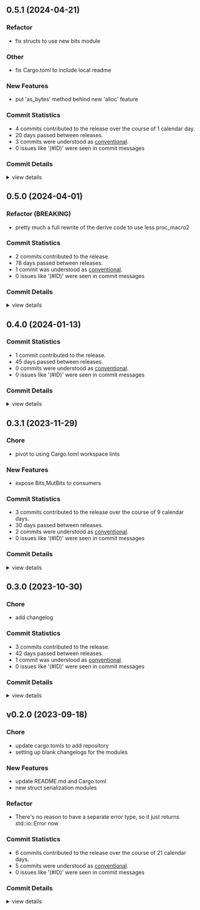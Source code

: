


## 0.5.1 (2024-04-21)

<csr-id-206ec2a2390f69081af79ca6bf069db1c13a647e/>

### Refactor

 - <csr-id-206ec2a2390f69081af79ca6bf069db1c13a647e/> fix structs to use new bits module

### Other

 - <csr-id-b15112657cf1ac9f77f12b2a4ffd70a777331910/> fix Cargo.toml to include local readme

### New Features

 - <csr-id-69e1a20649e8f78cebe54ae516c47697224eee41/> put 'as_bytes' method behind new 'alloc' feature

### Commit Statistics

<csr-read-only-do-not-edit/>

 - 4 commits contributed to the release over the course of 1 calendar day.
 - 20 days passed between releases.
 - 3 commits were understood as [conventional](https://www.conventionalcommits.org).
 - 0 issues like '(#ID)' were seen in commit messages

### Commit Details

<csr-read-only-do-not-edit/>

<details><summary>view details</summary>

 * **Uncategorized**
    - Fix Cargo.toml to include local readme ([`b151126`](https://github.com/spmadden/irox/commit/b15112657cf1ac9f77f12b2a4ffd70a777331910))
    - Put 'as_bytes' method behind new 'alloc' feature ([`69e1a20`](https://github.com/spmadden/irox/commit/69e1a20649e8f78cebe54ae516c47697224eee41))
    - Release irox-structs v0.5.1 ([`15bf0fd`](https://github.com/spmadden/irox/commit/15bf0fd3b6dd16c4433782983c76fb76d9bbb619))
    - Fix structs to use new bits module ([`206ec2a`](https://github.com/spmadden/irox/commit/206ec2a2390f69081af79ca6bf069db1c13a647e))
</details>

## 0.5.0 (2024-04-01)

<csr-id-9427c1392d00725f7ee3cc73ffb23e25a9dd72a1/>

### Refactor (BREAKING)

 - <csr-id-9427c1392d00725f7ee3cc73ffb23e25a9dd72a1/> pretty much a full rewrite of the derive code to use less proc_macro2

### Commit Statistics

<csr-read-only-do-not-edit/>

 - 2 commits contributed to the release.
 - 78 days passed between releases.
 - 1 commit was understood as [conventional](https://www.conventionalcommits.org).
 - 0 issues like '(#ID)' were seen in commit messages

### Commit Details

<csr-read-only-do-not-edit/>

<details><summary>view details</summary>

 * **Uncategorized**
    - Release irox-structs v0.5.0 ([`0b03542`](https://github.com/spmadden/irox/commit/0b035422991c38db37653dc9f8e27b3b12743d6b))
    - Pretty much a full rewrite of the derive code to use less proc_macro2 ([`9427c13`](https://github.com/spmadden/irox/commit/9427c1392d00725f7ee3cc73ffb23e25a9dd72a1))
</details>

## 0.4.0 (2024-01-13)

### Commit Statistics

<csr-read-only-do-not-edit/>

 - 1 commit contributed to the release.
 - 45 days passed between releases.
 - 0 commits were understood as [conventional](https://www.conventionalcommits.org).
 - 0 issues like '(#ID)' were seen in commit messages

### Commit Details

<csr-read-only-do-not-edit/>

<details><summary>view details</summary>

 * **Uncategorized**
    - Release irox-tools v0.5.0, safety bump 17 crates ([`a46e9e2`](https://github.com/spmadden/irox/commit/a46e9e2da699f6ccd3a85b660014f0e15e59c0d0))
</details>

## 0.3.1 (2023-11-29)

<csr-id-88ebfb5deea5508ca54f4aaab62f6fd5a36f531c/>

### Chore

 - <csr-id-88ebfb5deea5508ca54f4aaab62f6fd5a36f531c/> pivot to using Cargo.toml workspace lints

### New Features

 - <csr-id-097319c31680f79ab5c5ef3850822764adf3d4ae/> expose Bits,MutBits to consumers

### Commit Statistics

<csr-read-only-do-not-edit/>

 - 3 commits contributed to the release over the course of 9 calendar days.
 - 30 days passed between releases.
 - 2 commits were understood as [conventional](https://www.conventionalcommits.org).
 - 0 issues like '(#ID)' were seen in commit messages

### Commit Details

<csr-read-only-do-not-edit/>

<details><summary>view details</summary>

 * **Uncategorized**
    - Release irox-structs v0.3.1 ([`934c196`](https://github.com/spmadden/irox/commit/934c196d87c63b830d1311d57b9606390acb5b1f))
    - Pivot to using Cargo.toml workspace lints ([`88ebfb5`](https://github.com/spmadden/irox/commit/88ebfb5deea5508ca54f4aaab62f6fd5a36f531c))
    - Expose Bits,MutBits to consumers ([`097319c`](https://github.com/spmadden/irox/commit/097319c31680f79ab5c5ef3850822764adf3d4ae))
</details>

## 0.3.0 (2023-10-30)

<csr-id-9c88391ce24d34786e9526378b4f3830f44da1fa/>

### Chore

 - <csr-id-9c88391ce24d34786e9526378b4f3830f44da1fa/> add changelog

### Commit Statistics

<csr-read-only-do-not-edit/>

 - 3 commits contributed to the release.
 - 42 days passed between releases.
 - 1 commit was understood as [conventional](https://www.conventionalcommits.org).
 - 0 issues like '(#ID)' were seen in commit messages

### Commit Details

<csr-read-only-do-not-edit/>

<details><summary>view details</summary>

 * **Uncategorized**
    - Release irox-structs v0.3.0 ([`f5789b0`](https://github.com/spmadden/irox/commit/f5789b0aba04391dc38956e3538524bfe9a0b65c))
    - Add changelog ([`9c88391`](https://github.com/spmadden/irox/commit/9c88391ce24d34786e9526378b4f3830f44da1fa))
    - Release irox-tools v0.3.0, safety bump 12 crates ([`eb83b27`](https://github.com/spmadden/irox/commit/eb83b27b20c23e51e5b0fc3b7b3704e2c03af46c))
</details>

## v0.2.0 (2023-09-18)

<csr-id-80d2b88bdcb553faaeafc09673c31d7ebedafd19/>
<csr-id-1a365333397b02a5f911d0897c3bf0c80f6c2b80/>
<csr-id-dde7377b87baf75bfe664155378ae1a0b9639fcd/>

### Chore

 - <csr-id-80d2b88bdcb553faaeafc09673c31d7ebedafd19/> update cargo.tomls to add repository
 - <csr-id-1a365333397b02a5f911d0897c3bf0c80f6c2b80/> setting up blank changelogs for the modules

### New Features

 - <csr-id-1d102501e7a44c37461e77184031897b0ab07bc0/> update README.md and Cargo.toml
 - <csr-id-c48f8ae52f898bde42818ffaf42f140b1cc68bd8/> new struct serialization modules

### Refactor

 - <csr-id-dde7377b87baf75bfe664155378ae1a0b9639fcd/> There's no reason to have a separate error type, so it just returns std::io::Error now

### Commit Statistics

<csr-read-only-do-not-edit/>

 - 6 commits contributed to the release over the course of 21 calendar days.
 - 5 commits were understood as [conventional](https://www.conventionalcommits.org).
 - 0 issues like '(#ID)' were seen in commit messages

### Commit Details

<csr-read-only-do-not-edit/>

<details><summary>view details</summary>

 * **Uncategorized**
    - Release irox-enums_derive v0.2.0, irox-enums v0.2.0, irox-tools v0.2.0, irox-units v0.2.0, irox-carto v0.2.0, irox-csv v0.2.0, irox-egui-extras v0.2.0, irox-networking v0.2.0, irox-types v0.2.0, irox-influxdb_v1 v0.2.0, irox-structs_derive v0.2.0, irox-structs v0.2.0, irox-nmea0183 v0.1.0, irox-sirf v0.2.0, irox-stats v0.2.0, irox-winlocation-api v0.1.0, irox v0.2.0, safety bump 10 crates ([`6a72204`](https://github.com/spmadden/irox/commit/6a722046661ceef02a66c2067e2c5c15ce102e04))
    - Update cargo.tomls to add repository ([`80d2b88`](https://github.com/spmadden/irox/commit/80d2b88bdcb553faaeafc09673c31d7ebedafd19))
    - Setting up blank changelogs for the modules ([`1a36533`](https://github.com/spmadden/irox/commit/1a365333397b02a5f911d0897c3bf0c80f6c2b80))
    - Update README.md and Cargo.toml ([`1d10250`](https://github.com/spmadden/irox/commit/1d102501e7a44c37461e77184031897b0ab07bc0))
    - There's no reason to have a separate error type, so it just returns std::io::Error now ([`dde7377`](https://github.com/spmadden/irox/commit/dde7377b87baf75bfe664155378ae1a0b9639fcd))
    - New struct serialization modules ([`c48f8ae`](https://github.com/spmadden/irox/commit/c48f8ae52f898bde42818ffaf42f140b1cc68bd8))
</details>

